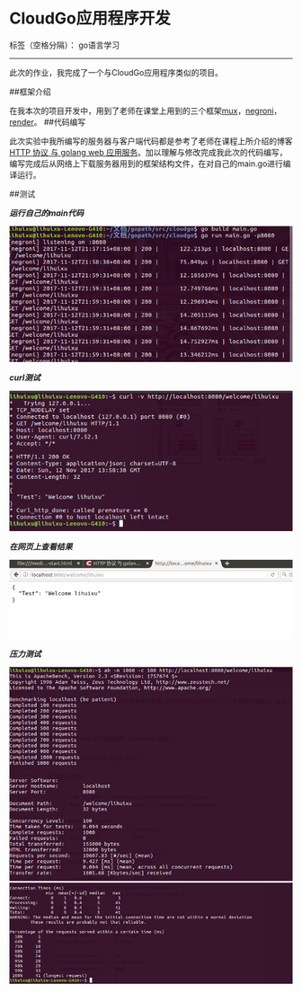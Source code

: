 ﻿# CloudGo应用程序开发
标签（空格分隔）： go语言学习

---
此次的作业，我完成了一个与CloudGo应用程序类似的项目。

##框架介绍

在我本次的项目开发中，用到了老师在课堂上用到的三个框架[mux]()，[negroni]()，[render]()。
##代码编写

此次实验中我所编写的服务器与客户端代码都是参考了老师在课程上所介绍的博客[HTTP 协议 与 golang web 应用服务](http://blog.csdn.net/pmlpml/article/details/78404838)。加以理解与修改完成我此次的代码编写，编写完成后从网络上下载服务器用到的框架结构文件，在对自己的main.go进行编译运行。

##测试

***运行自己的main代码***

![代码运行截图](/截图/4.png)

***curl测试***

![curl截图](/截图/2.png)

***在网页上查看结果***

![网页结果截图](/截图/1.png)

***压力测试***

![](/截图/3.1.png)
![](/截图/3.2.png)



